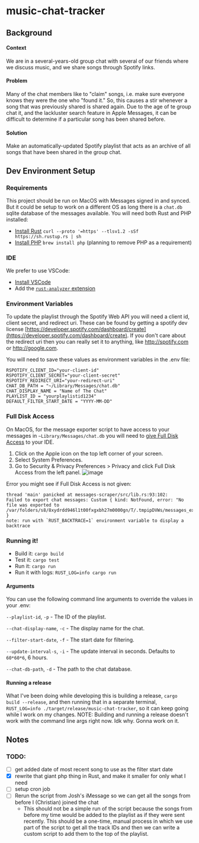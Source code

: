 # music-chat-tracker

## Background
#### Context
We are in a several-years-old group chat with several of our friends where we discuss music, and we share songs through Spotify links.
#### Problem
Many of the chat members like to "claim" songs, i.e. make sure everyone knows they were the one who "found it." So, this causes a stir whenever a song that was previously shared is shared again. Due to the age of te group chat it, and the lackluster search feature in Apple Messages, it can be difficult to determine if a particular song has been shared before.
#### Solution
Make an automatically-updated Spotify playlist that acts as an archive of all songs that have been shared in the group chat.

## Dev Environment Setup
### Requirements
This project should be run on MacOS with Messages signed in and synced. But it could be setup to work on a different OS as long there is a `chat.db` sqlite database of the messages available.
You will need both Rust and PHP installed:
- [Install Rust](https://www.rust-lang.org/tools/install) `curl --proto '=https' --tlsv1.2 -sSf https://sh.rustup.rs | sh`
- [Install PHP](https://www.php.net/manual/en/install.macosx.packages.php) `brew install php` (planning to remove PHP as a requirement)

### IDE
We prefer to use VSCode:
- [Install VSCode](https://code.visualstudio.com/download)
- Add the [`rust-analyzer` extension](https://marketplace.visualstudio.com/items?itemName=rust-lang.rust-analyzer)

### Environment Variables
To update the playlist through the Spotify Web API you will need a client id, client secret, and redirect uri. These can be found by getting a spotify dev license
[https://developer.spotify.com/dashboard/create](https://developer.spotify.com/dashboard/create). If you don't care about the redirect uri then you can really set it to anything, like http://spotify.com or http://google.com.

You will need to save these values as environment variables in the .env file:
```
RSPOTIFY_CLIENT_ID="your-client-id"
RSPOTIFY_CLIENT_SECRET="your-client-secret"
RSPOTIFY_REDIRECT_URI="your-redirect-uri"
CHAT_DB_PATH = "~/Library/Messages/chat.db"
CHAT_DISPLAY_NAME = "Name of The Chat"
PLAYLIST_ID = "yourplaylistid1234"
DEFAULT_FILTER_START_DATE = "YYYY-MM-DD"
```

### Full Disk Access
On MacOS, for the message exporter script to have access to your messages in `~Library/Messages/chat.db` you will need to [give Full Disk Access](https://kb.synology.com/en-us/C2/tutorial/How_to_enable_Full_Disk_Access_on_a_Mac) to your IDE.
1. Click on the Apple icon on the top left corner of your screen.
2. Select System Preferences.
3. Go to Security & Privacy Preferences > Privacy and click Full Disk Access from the left panel.
![image](https://github.com/christianaaronschroeder/music-chat-tracker/assets/43764673/41a6f93d-39e2-4e0e-a40a-b6f601a2e370)

Error you might see if Full Disk Access is not given:
```
thread 'main' panicked at messages-scraper/src/lib.rs:93:102:
Failed to export chat messages: Custom { kind: NotFound, error: "No file was exported to /var/folders/s8/8xydrdd946l1t00fxgxbh27m0000gn/T/.tmpipDVWs/messages_export.html" }
note: run with `RUST_BACKTRACE=1` environment variable to display a backtrace
```

### Running it!
- Build it: `cargo build`
- Test it: `cargo test`
- Run it: `cargo run`
- Run it with logs: `RUST_LOG=info cargo run`
#### Arguments
You can use the following command line arguments to override the values in your .env:

`--playlist-id`, `-p` - The ID of the playlist.

`--chat-display-name`, `-c` - The display name for the chat.

`--filter-start-date`, `-f` - The start date for filtering.

`--update-interval-s`, `-i` - The update interval in seconds. Defaults to `60*60*6`, 6 hours.

`--chat-db-path`, `-d` - The path to the chat database.
#### Running a release
What I've been doing while developing this is building a release, `cargo build --release`, and then running that in a separate terminal, `RUST_LOG=info ./target/release/music-chat-tracker`, so it can keep going while I work on my changes. NOTE: Building and running a release doesn't work with the command line args right now. Idk why. Gonna work on it.

## Notes
### TODO:
- [ ] get added date of most recent song to use as the filter start date
- [x] rewrite that giant php thing in Rust, and make it smaller for only what I need
- [ ] setup cron job
- [ ] Rerun the script from Josh's iMessage so we can get all the songs from before I (Christian) joined the chat
    - This should not be a simple run of the script because the songs from before my time would be added to the playlist as if they were sent recently. This should be a one-time, manual process in which we use part of the script to get all the track IDs and then we can write a custom script to add them to the top of the playlist.
